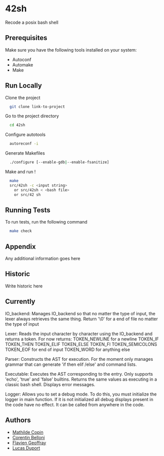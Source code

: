 # 42sh

Recode a posix bash shell

## Prerequisites

Make sure you have the following tools installed on your system:

- Autoconf
- Automake
- Make

## Run Locally

Clone the project

```bash
  git clone link-to-project
```

Go to the project directory

```bash
  cd 42sh
```

Configure autotools

```bash
  autoreconf -i
```

Generate Makefiles

```bash
  ./configure [--enable-gdb|--enable-fsanitize]
```

Make and run !

```bash
  make
  src/42sh -c <input string>
    or src/42sh < <bash file>
    or src/42 sh 
```
## Running Tests

To run tests, run the following command

```bash
  make check
```

## Appendix

Any additional information goes here

## Historic

Write historic here


## Currently

IO_backend:
  Manages IO_backend so that no matter the type of input, the lexer always retrieves the same thing.
  Return '\0' for a end of file no matter the type of input

Lexer:
  Reads the input character by character using the IO_backend and returns a token.
  For now returns:
    TOKEN_NEWLINE for a newline
    TOKEN_IF
    TOKEN_THEN
    TOKEN_ELIF
    TOKEN_ELSE
    TOKEN_FI
    TOKEN_SEMICOLONS
    TOKEN_EOF for end of input
    TOKEN_WORD for anything else

Parser:
  Constructs the AST for execution. For the moment only manages grammar that can generate 'if then elif /else' and command lists.

Executable:
  Executes the AST corresponding to the entry.
  Only supports 'echo', 'true' and 'false' builtins.
  Returns the same values ​​as executing in a classic bash shell. Displays error messages.

Logger:
  Allows you to set a debug mode.
  To do this, you must initialize the logger in main function. If it is not initialized all debug displays present in the code have no effect.
  It can be called from anywhere in the code.

## Authors

- [Mathilde Copin](mathilde.copin@epita.fr)
- [Corentin Belloni](corentin.belloni@epita.fr)
- [Flavien Geoffray](flavien.geoffray@epita.fr)
- [Lucas Duport](lucas.duport@epita.fr)

